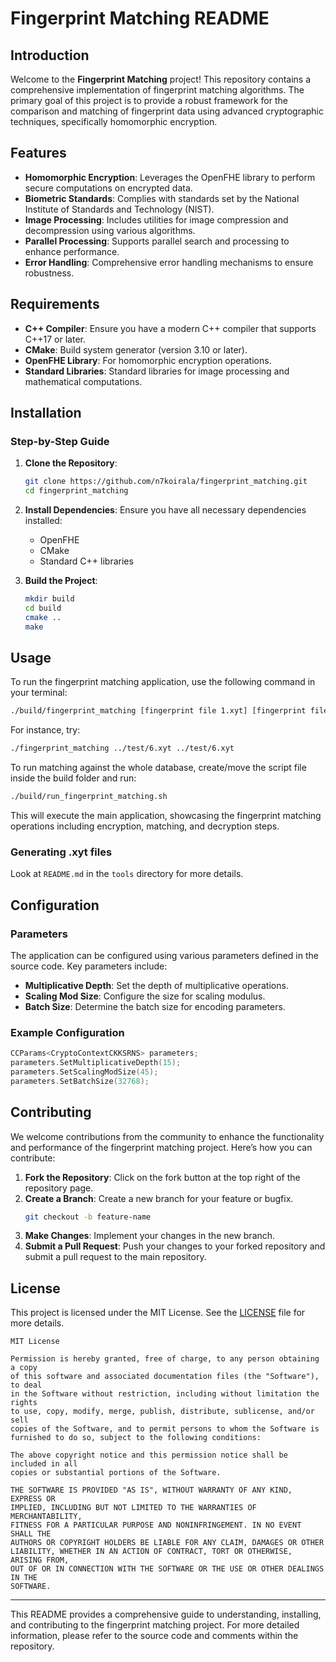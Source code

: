 # Fingerprint Matching README

## Introduction

Welcome to the **Fingerprint Matching** project! This repository contains a comprehensive implementation of fingerprint matching algorithms. The primary goal of this project is to provide a robust framework for the comparison and matching of fingerprint data using advanced cryptographic techniques, specifically homomorphic encryption.

## Features

- **Homomorphic Encryption**: Leverages the OpenFHE library to perform secure computations on encrypted data.
- **Biometric Standards**: Complies with standards set by the National Institute of Standards and Technology (NIST).
- **Image Processing**: Includes utilities for image compression and decompression using various algorithms.
- **Parallel Processing**: Supports parallel search and processing to enhance performance.
- **Error Handling**: Comprehensive error handling mechanisms to ensure robustness.

## Requirements

- **C++ Compiler**: Ensure you have a modern C++ compiler that supports C++17 or later.
- **CMake**: Build system generator (version 3.10 or later).
- **OpenFHE Library**: For homomorphic encryption operations.
- **Standard Libraries**: Standard libraries for image processing and mathematical computations.

## Installation

### Step-by-Step Guide

1. **Clone the Repository**:
    ```bash
    git clone https://github.com/n7koirala/fingerprint_matching.git
    cd fingerprint_matching
    ```

2. **Install Dependencies**:
    Ensure you have all necessary dependencies installed:
    - OpenFHE
    - CMake
    - Standard C++ libraries

3. **Build the Project**:
    ```bash
    mkdir build
    cd build
    cmake ..
    make
    ```

## Usage

To run the fingerprint matching application, use the following command in your terminal:

```bash
./build/fingerprint_matching [fingerprint file 1.xyt] [fingerprint file 2.xyt]
```

For instance, try:
```bash
./fingerprint_matching ../test/6.xyt ../test/6.xyt
```

To run matching against the whole database, create/move the script file inside the build folder and run:
```bash
./build/run_fingerprint_matching.sh
```

This will execute the main application, showcasing the fingerprint matching operations including encryption, matching, and decryption steps.


### Generating .xyt files
Look at `README.md` in the `tools` directory for more details.

## Configuration

### Parameters

The application can be configured using various parameters defined in the source code. Key parameters include:

- **Multiplicative Depth**: Set the depth of multiplicative operations.
- **Scaling Mod Size**: Configure the size for scaling modulus.
- **Batch Size**: Determine the batch size for encoding parameters.

### Example Configuration

```cpp
CCParams<CryptoContextCKKSRNS> parameters;
parameters.SetMultiplicativeDepth(15);
parameters.SetScalingModSize(45);
parameters.SetBatchSize(32768);
```

## Contributing

We welcome contributions from the community to enhance the functionality and performance of the fingerprint matching project. Here’s how you can contribute:

1. **Fork the Repository**: Click on the fork button at the top right of the repository page.
2. **Create a Branch**: Create a new branch for your feature or bugfix.
    ```bash
    git checkout -b feature-name
    ```
3. **Make Changes**: Implement your changes in the new branch.
4. **Submit a Pull Request**: Push your changes to your forked repository and submit a pull request to the main repository.

## License

This project is licensed under the MIT License. See the [LICENSE](LICENSE) file for more details.

```text
MIT License

Permission is hereby granted, free of charge, to any person obtaining a copy
of this software and associated documentation files (the "Software"), to deal
in the Software without restriction, including without limitation the rights
to use, copy, modify, merge, publish, distribute, sublicense, and/or sell
copies of the Software, and to permit persons to whom the Software is
furnished to do so, subject to the following conditions:

The above copyright notice and this permission notice shall be included in all
copies or substantial portions of the Software.

THE SOFTWARE IS PROVIDED "AS IS", WITHOUT WARRANTY OF ANY KIND, EXPRESS OR
IMPLIED, INCLUDING BUT NOT LIMITED TO THE WARRANTIES OF MERCHANTABILITY,
FITNESS FOR A PARTICULAR PURPOSE AND NONINFRINGEMENT. IN NO EVENT SHALL THE
AUTHORS OR COPYRIGHT HOLDERS BE LIABLE FOR ANY CLAIM, DAMAGES OR OTHER
LIABILITY, WHETHER IN AN ACTION OF CONTRACT, TORT OR OTHERWISE, ARISING FROM,
OUT OF OR IN CONNECTION WITH THE SOFTWARE OR THE USE OR OTHER DEALINGS IN THE
SOFTWARE.
```

---

This README provides a comprehensive guide to understanding, installing, and contributing to the fingerprint matching project. For more detailed information, please refer to the source code and comments within the repository.
